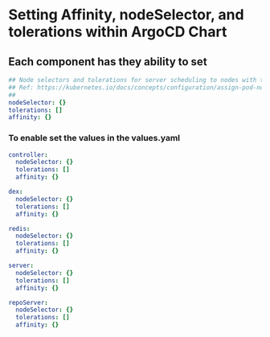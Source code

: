 # Setting Affinity, nodeSelector, and tolerations within ArgoCD Chart

## Each component has they ability to set

```yaml
## Node selectors and tolerations for server scheduling to nodes with taints
## Ref: https://kubernetes.io/docs/concepts/configuration/assign-pod-node/
##
nodeSelector: {}
tolerations: []
affinity: {}
```

### To enable set the values in the values.yaml

```yaml
controller:
  nodeSelector: {}
  tolerations: []
  affinity: {}

dex:
  nodeSelector: {}
  tolerations: []
  affinity: {}

redis:
  nodeSelector: {}
  tolerations: []
  affinity: {}

server:
  nodeSelector: {}
  tolerations: []
  affinity: {}

repoServer:
  nodeSelector: {}
  tolerations: []
  affinity: {}
```
